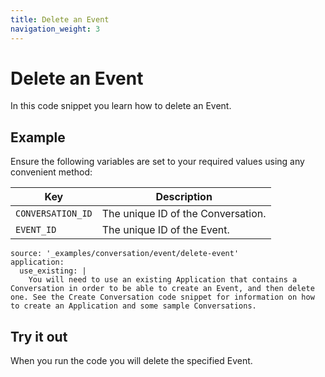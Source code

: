 ```yaml
---
title: Delete an Event
navigation_weight: 3
---
```


# Delete an Event

In this code snippet you learn how to delete an Event.

## Example

Ensure the following variables are set to your required values using any convenient method:

Key | Description
-- | --
`CONVERSATION_ID` | The unique ID of the Conversation.
`EVENT_ID` | The unique ID of the Event.

```code_snippets
source: '_examples/conversation/event/delete-event'
application:
  use_existing: |
    You will need to use an existing Application that contains a Conversation in order to be able to create an Event, and then delete one. See the Create Conversation code snippet for information on how to create an Application and some sample Conversations.
```

## Try it out

When you run the code you will delete the specified Event.
